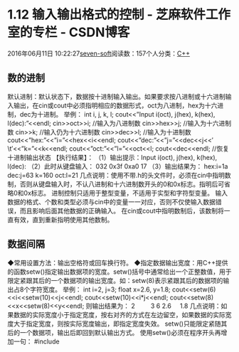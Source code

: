 
# 1.12 输入输出格式的控制 -  芝麻软件工作室的专栏 - CSDN博客


2016年06月11日 10:22:27[seven-soft](https://me.csdn.net/softn)阅读数：157个人分类：[C++																](https://blog.csdn.net/softn/article/category/6266511)



## 数的进制
默认进制：默认状态下，数据按十进制输入输出。如果要求按八进制或十六进制输入输出，在cin或cout中必须指明相应的数据形式，oct为八进制，hex为十六进制，dec为十进制。
举例：
int i, j, k, l;
cout<<”Input i(oct), j(hex), k(hex), l(dec):”<<endl;
cin>>oct>>i; //输入为八进制数
cin>>hex>>j; //输入为十六进制数
cin>>k; //输入仍为十六进制数
cin>>dec>>l; //输入为十进制数
cout<<”hex:”<<”i=”<<hex<<i<<endl;
cout<<”dec:”<<”j=”<<dec<<j<<′\t′<<”k=”<<k<<endl;
cout<<”oct:”<<”l=”<<oct<<l;
cout<<dec<<endl; //恢复十进制输出状态
【执行结果】：
（1）输出提示：Input i(oct), j(hex), k(hex), l(dec):
（2）此时从键盘输入： 032 0x3f 0xa0 17 <CR>
（3）输出结果为：
hex:i=1a
dec:j=63 k=160
oct:l=21
几点说明：使用不带.h的头文件<iostream>时，必须在cin中指明数制，否则从键盘输入时，不认八进制和十六进制数开头的0和0x标志。指明后可省略0和0x标志。
进制控制只适用于整型变量，不适用于实型和字符型变量。
输入数据的格式、个数和类型必须与cin中的变量一一对应，否则不仅使输入数据错误，而且影响后面其他数据的正确输入。
在cin或cout中指明数制后，该数制将一直有效，直到重新指明使用其他数制。
## 数据间隔
◆常用设置方法：输出空格符或回车换行符。
◆指定数据输出宽度：用C++提供的函数setw()指定输出数据项的宽度。setw()括号中通常给出一个正整数值，用于限定紧跟其后的一个数据项的输出宽度。如：setw(8)表示紧跟其后的数据项的输出占8个字符宽度。
举例：
int i=2, j=3;
float x=2.6, y=1.8;
cout<<setw(6)<<i<<setw(10)<<j<<endl;
cout<<setw(10)<<i*j<<endl;
cout<<setw(8)<<x<<setw(8)<<y<<endl;
则输出结果为：
2         3
6
2.6     1.8
几点说明：如果数据的实际宽度小于指定宽度，按右对齐的方式在左边留空，如果数据的实际宽度大于指定宽度，则按实际宽度输出，即指定宽度失效。
setw()只能限定紧随其后的一个数据项，输出后即回到默认输出方式。
使用setw()必须在程序开头再增加一句： \#include<iomanip>

